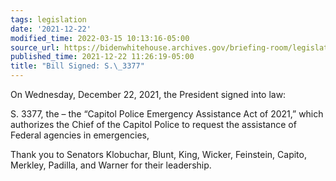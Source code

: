 ```yaml
---
tags: legislation
date: '2021-12-22'
modified_time: 2022-03-15 10:13:16-05:00
source_url: https://bidenwhitehouse.archives.gov/briefing-room/legislation/2021/12/22/bill-signed-s-3377/
published_time: 2021-12-22 11:26:19-05:00
title: "Bill Signed: S.\_3377"
---
```

 
On Wednesday, December 22, 2021, the President signed into law:  
  
S. 3377, the – the “Capitol Police Emergency Assistance Act of 2021,”
which authorizes the Chief of the Capitol Police to request the
assistance of Federal agencies in emergencies,  
  
Thank you to Senators Klobuchar, Blunt, King, Wicker, Feinstein, Capito,
Merkley, Padilla, and Warner for their leadership.
